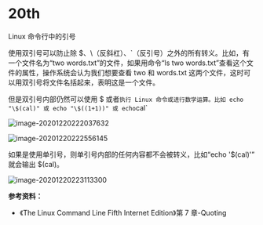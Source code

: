 # 20th

Linux 命令行中的引号

使用双引号可以防止除 $、\（反斜杠）、\`（反引号）之外的所有转义。比如，有一个文件名为“two words.txt”的文件，如果用命令“ls two words.txt”查看这个文件的属性，操作系统会认为我们想要查看 two 和 words.txt 这两个文件，这时可以用双引号将文件名括起来，表明这是一个文件。

但是双引号内部仍然可以使用 $ 或者`执行 Linux 命令或进行数学运算。比如 echo "\$(cal)" 或 echo "\$((1+1))" 或 echo`cal\`

![image-20201220222037632](https://tva1.sinaimg.cn/large/008eGmZEly1gnbbgryuxij30p005e3zl.jpg)

![image-20201220222556145](https://tva1.sinaimg.cn/large/008eGmZEly1gnbbh39osuj30fy0ie40p.jpg)

如果是使用单引号，则单引号内部的任何内容都不会被转义，比如“echo '$\(cal\)'” 就会输出 $\(cal\)。

![image-20201220223113300](https://github.com/YoungYo/daily-sharing/tree/2dc728d673d3664eb277cc2dd1ee30518330f642/2020/december/image-20201220223113300.png)

**参考资料：**

* 《The Linux Command Line Fifth Internet Edition》第 7 章-Quoting

